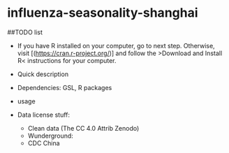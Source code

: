 # influenza-seasonality-shanghai

##TODO list
- If you have R installed on your computer, go to next step. Otherwise, visit [(https://cran.r-project.org/)] and follow the >Download and Install R< instructions for your computer. 

- Quick description
- Dependencies: GSL, R packages
- usage
- Data license stuff:
  - Clean data (The CC 4.0 Attrib Zenodo)
  - Wunderground:
  - CDC China
